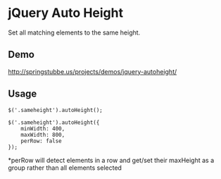 jQuery Auto Height
=====================

Set all matching elements to the same height.

## Demo
http://springstubbe.us/projects/demos/jquery-autoheight/

## Usage
```
$('.sameheight').autoHeight();
```
```
$('.sameheight').autoHeight({
    minWidth: 400,
    maxWidth: 800,
    perRow: false
});
```
*perRow will detect elements in a row and get/set their maxHeight as a group rather than all elements selected
